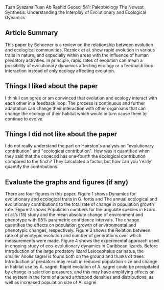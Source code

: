 Tuan Syazana Tuan Ab Rashid
Geosci 541: Paleobiology
The Newest Synthesis: Understanding the Interplay of Evolutionary and Ecological Dynamics
 
## Article Summary

This paper by Schoener is a review on the relationship between evolution and ecological communities. Reznick et al. show rapid evolution in various traits in nature, and especially within areas with the influence of human predatory activities. In principle, rapid rates of evolution can mean a possibility of evolutionary dynamics affecting ecology or a feedback loop interaction instead of only ecology affecting evolution. 


## Things I liked about the paper
      
I think I can agree or am convinced that evolution and ecology interact with each other in a feedback loop. The process is continuous and further adaptation can change their interaction with other organisms that can change the ecology of their habitat which would in turn cause them to continue to evolve.

## Things I did not like about the paper

I do not really understand the part on Hairston's analysis on "evolutionary contribution" and "ecological contribution". How was it quantified when they said that the copecod has one-fourth the ecological contribution compared to the finch? They calculated a factor, but how can you 'really' quantify the contributions.

## Evaluate the graphs and figures (if any)

There are four figures in this paper. Figure 1 shows Dynamics for evolutionary and ecological traits in G. fortis and The annual ecological and evolutionary contributions to the total rate of change in population growth rate. Figure 2 shows Population numbers for the ungulate species in Ezard et al.’s (18) study and the mean absolute change of environment and phenotype with 95% parametric confidence intervals. The change quantifies the effects on population growth of environmental and phenotypic changes, respectively. Figure 3 shows the Relation between rate of phenotypic evolution and number of generations over which measurements were made. Figure 4 shows the experimental approach used in ongoing study of eco-evolutionary dynamics in Caribbean lizards. Before introduction of the large predatory lizard Leiocephalus carinatus, the smaller Anolis sagrei is found both on the ground and trunks of trees. Introduction of predators may result in reduced population size and change in habitat use by A. sagrei. Rapid evolution of A. sagrei could be precipitated by change in selection pressures, and this may have amplifying effects on the system in the form of altered arthropod densities and distributions, as well as increased population size of A. sagrei